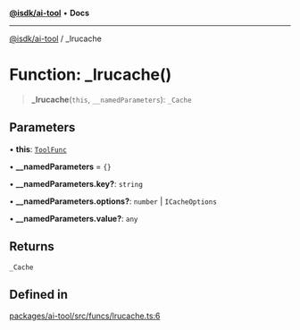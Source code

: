 [**@isdk/ai-tool**](../README.md) • **Docs**

***

[@isdk/ai-tool](../globals.md) / \_lrucache

# Function: \_lrucache()

> **\_lrucache**(`this`, `__namedParameters`): `_Cache`

## Parameters

• **this**: [`ToolFunc`](../classes/ToolFunc.md)

• **\_\_namedParameters** = `{}`

• **\_\_namedParameters.key?**: `string`

• **\_\_namedParameters.options?**: `number` \| `ICacheOptions`

• **\_\_namedParameters.value?**: `any`

## Returns

`_Cache`

## Defined in

[packages/ai-tool/src/funcs/lrucache.ts:6](https://github.com/isdk/ai-tool.js/blob/5f9f0083c734722103ff5468e424b48c212a55f0/src/funcs/lrucache.ts#L6)
